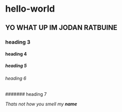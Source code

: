 # hello-world

## YO WHAT UP IM JODAN RATBUINE

### heading 3

#### heading 4

##### heading 5

###### heading 6

####### heading 7

_Thats not how you smell my **name**_
